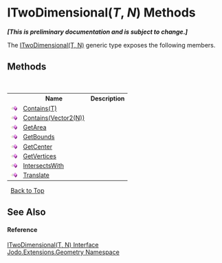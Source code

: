 # ITwoDimensional(*T*, *N*) Methods
 _**\[This is preliminary documentation and is subject to change.\]**_

The <a href="T_Jodo_Extensions_Geometry_ITwoDimensional_2">ITwoDimensional(T, N)</a> generic type exposes the following members.


## Methods
&nbsp;<table><tr><th></th><th>Name</th><th>Description</th></tr><tr><td>![Public method](media/pubmethod.gif "Public method")</td><td><a href="M_Jodo_Extensions_Geometry_ITwoDimensional_2_Contains_1">Contains(T)</a></td><td /></tr><tr><td>![Public method](media/pubmethod.gif "Public method")</td><td><a href="M_Jodo_Extensions_Geometry_ITwoDimensional_2_Contains">Contains(Vector2(N))</a></td><td /></tr><tr><td>![Public method](media/pubmethod.gif "Public method")</td><td><a href="M_Jodo_Extensions_Geometry_ITwoDimensional_2_GetArea">GetArea</a></td><td /></tr><tr><td>![Public method](media/pubmethod.gif "Public method")</td><td><a href="M_Jodo_Extensions_Geometry_ITwoDimensional_2_GetBounds">GetBounds</a></td><td /></tr><tr><td>![Public method](media/pubmethod.gif "Public method")</td><td><a href="M_Jodo_Extensions_Geometry_ITwoDimensional_2_GetCenter">GetCenter</a></td><td /></tr><tr><td>![Public method](media/pubmethod.gif "Public method")</td><td><a href="M_Jodo_Extensions_Geometry_ITwoDimensional_2_GetVertices">GetVertices</a></td><td /></tr><tr><td>![Public method](media/pubmethod.gif "Public method")</td><td><a href="M_Jodo_Extensions_Geometry_ITwoDimensional_2_IntersectsWith">IntersectsWith</a></td><td /></tr><tr><td>![Public method](media/pubmethod.gif "Public method")</td><td><a href="M_Jodo_Extensions_Geometry_ITwoDimensional_2_Translate">Translate</a></td><td /></tr></table>&nbsp;
<a href="#itwodimensional(*t*,-*n*)-methods">Back to Top</a>

## See Also


#### Reference
<a href="T_Jodo_Extensions_Geometry_ITwoDimensional_2">ITwoDimensional(T, N) Interface</a><br /><a href="N_Jodo_Extensions_Geometry">Jodo.Extensions.Geometry Namespace</a><br />
